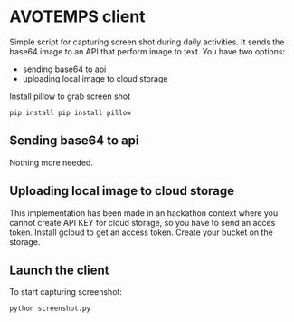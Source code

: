 # AVOTEMPS client
Simple script for capturing screen shot during daily activities. It sends the base64 image to an API that perform image to text.
You have two options:
* sending base64 to api
* uploading local image to cloud storage   

Install pillow to grab screen shot
```
pip install pip install pillow
```
## Sending base64 to api
Nothing more needed.

## Uploading local image to cloud storage
This implementation has been made in an hackathon context where you cannot create API KEY for cloud storage, so you have to send an acces token. 
Install gcloud to get an access token.
Create your bucket on the storage.

## Launch the client
To start capturing screenshot:
```
python screenshot.py
```